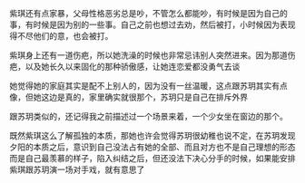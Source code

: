 紫琪还有点家暴，父母性格恶劣总是吵，不管怎么都能吵，有时候是因为自己的事，有时候是因为别的一些事。自己之前也想过去劝，然后被打，小时候因为表现得不尽他们的意，也会被打。

紫琪身上还有一道伤疤，所以她洗澡的时候也非常忌讳别人突然进来。因为那道伤疤，以及她长久以来固化的那种骄傲感，让她连恋爱都没勇气去谈

她觉得她的家庭其实是配不上别人的，因为没有一丝温暖，这点跟苏玥其实有点像，但她这边是真的，家里确实就很那个，苏玥只是自己在排斥外界

跟苏玥类似的，还记得我之前描述过一个场景来着，一个少女坐在窗边的那个。

既然紫琪这么了解孤独的本质，那她也许会觉得苏玥很幼稚也说不定，在苏玥发现夕阳的本质之后，意识到自己没法占有她的全部、而且对方也不是自己理想的形态而是自己最羡慕的样子，陷入纠结之后，但还没法下决心分手的时候，如果能安排紫琪跟苏玥演一场对手戏，就有意思了

